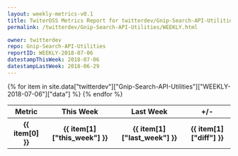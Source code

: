 ```yaml
---
layout: weekly-metrics-v0.1
title: TwiterOSS Metrics Report for twitterdev/Gnip-Search-API-Utilities | WEEKLY-2018-07-06 | 2018-07-06
permalink: /twitterdev/Gnip-Search-API-Utilities/WEEKLY.html

owner: twitterdev
repo: Gnip-Search-API-Utilities
reportID: WEEKLY-2018-07-06
datestampThisWeek: 2018-07-06
datestampLastWeek: 2018-06-29
---
```


<table style="width: 100%">
    <tr>
        <th>Metric</th>
        <th>This Week</th>
        <th>Last Week</th>
        <th>+/-</th>
    </tr>
    {% for item in site.data["twitterdev"]["Gnip-Search-API-Utilities"]["WEEKLY-2018-07-06"]["data"] %}
    <tr>
        <th>{{ item[0] }}</th>
        <th>{{ item[1]["this_week"] }}</th>
        <th>{{ item[1]["last_week"] }}</th>
        <th>{{ item[1]["diff"] }}</th>
    </tr>
    {% endfor %}
</table>

